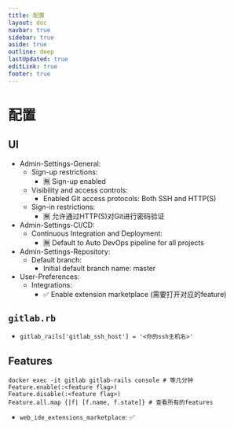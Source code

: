 ```yaml
---
title: 配置
layout: doc
navbar: true
sidebar: true
aside: true
outline: deep
lastUpdated: true
editLink: true
footer: true
---
```


# 配置

## UI

- Admin-Settings-General:
    - Sign-up restrictions:
        - 🈚️ Sign-up enabled
    - Visibility and access controls:
        - Enabled Git access protocols: Both SSH and HTTP(S)
    - Sign-in restrictions:
        - 🈚️ 允许通过HTTP(S)对Git进行密码验证
- Admin-Settings-CI/CD:
    - Continuous Integration and Deployment:
        - 🈚️ Default to Auto DevOps pipeline for all projects
- Admin-Settings-Repository:
    - Default branch:
        - Initial default branch name: master
- User-Preferences:
    - Integrations:
        - ✅ Enable extension marketplace (需要打开对应的feature)

## `gitlab.rb`

- `gitlab_rails['gitlab_ssh_host'] = '<你的ssh主机名>'`

## Features

```
docker exec -it gitlab gitlab-rails console # 等几分钟
Feature.enable(:<feature flag>)
Feature.disable(:<feature flag>)
Feature.all.map {|f| [f.name, f.state]} # 查看所有的features
```

- `web_ide_extensions_marketplace`: ✅